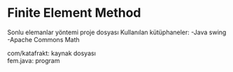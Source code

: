 # Finite Element Method
Sonlu elemanlar yöntemi proje dosyası
Kullanılan kütüphaneler:
-Java swing
-Apache Commons Math

com/katafrakt: kaynak dosyası		
fem.java: program
